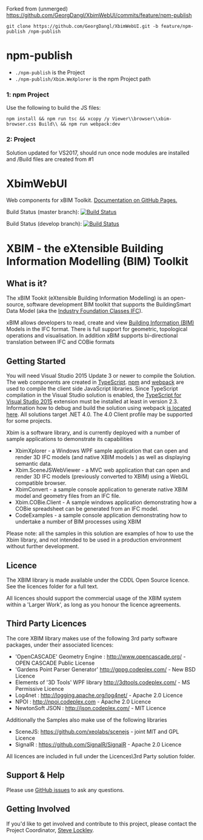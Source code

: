 Forked from (unmerged) https://github.com/GeorgDangl/XbimWebUI/commits/feature/npm-publish

`git clone https://github.com/GeorgDangl/XbimWebUI.git -b feature/npm-publish /npm-publish`

npm-publish
=========
- `./npm-publish` is the Project
- `./npm-publish/Xbim.WeXplorer` is the npm Project path


### 1: npm Project
Use the following to build the JS files:

`npm install && npm run tsc && xcopy /y Viewer\\browser\\xbim-browser.css Build\\ && npm run webpack:dev`

### 2: Project
Solution updated for VS2017, should run once node modules are installed and /Build files are created from #1


XbimWebUI
=========

Web components for xBIM Toolkit. [Documentation on GitHub Pages.](http://xbimteam.github.io/XbimWebUI/)

Build Status (master branch): [ ![Build Status](http://xbimbuilds.cloudapp.net/app/rest/builds/buildType:(id:Xbim_XbimWebUi_XbimWebUi),branch:(name:master)/statusIcon "Build Status") ](http://xbimbuilds.cloudapp.net/project.html?projectId=Xbim_XbimWebUi&tab=projectOverview "Build Status")

Build Status (develop branch): [ ![Build Status](http://xbimbuilds.cloudapp.net/app/rest/builds/buildType:(id:Xbim_XbimWebUi_XbimWebUi),branch:(name:develop)/statusIcon "Build Status") ](http://xbimbuilds.cloudapp.net/project.html?projectId=Xbim_XbimWebUi&tab=projectOverview "Build Status")

# XBIM - the eXtensible Building Information Modelling (BIM) Toolkit

## What is it?

The xBIM Tookit (eXtensible Building Information Modelling) is an open-source, software development BIM toolkit that 
supports the BuildingSmart Data Model (aka the [Industry Foundation Classes IFC](http://en.wikipedia.org/wiki/Industry_Foundation_Classes)).

xBIM allows developers to read, create and view [Building Information (BIM)](http://en.wikipedia.org/wiki/Building_information_modeling) Models in the IFC format. 
There is full support for geometric, topological operations and visualisation. In addition xBIM supports 
bi-directional translation between IFC and COBie formats

## Getting Started

You will need Visual Studio 2015 Update 3 or newer to compile the Solution. The web components are created in [TypeScript](http://www.typescriptlang.org).
[npm](https://www.npmjs.com/) and [webpack](https://webpack.github.io) are used to compile the client side JavaScript libraries.
Since TypeScript compilation in the Visual Studio solution is enabled, the [TypeScript for Visual Studio 2015](http://www.typescriptlang.org/#download-links)
extension must be installed at least in version 2.3. Information how to debug and build the solution using webpack [is located here](WEBPACK.md).
All solutions target .NET 4.0. The 4.0 Client profile may be supported for some projects.


Xbim is a software library, and is currently deployed with a number of sample applications to demonstrate its capabilities

* XbimXplorer - a Windows WPF sample application that can open and render 3D IFC models (and native XBIM models ) as well as displaying semantic data.
* Xbim.SceneJSWebViewer - a MVC web application that can open and render 3D IFC models (previously converted to XBIM) using a WebGL compatible browser. 
* XbimConvert - a sample console application to generate native XBIM model and geometry files from an IFC file.
* Xbim.COBie.Client - A sample windows application demonstrating how a COBie spreadsheet can be generated from an IFC model.
* CodeExamples - a sample console application demonstrating how to undertake a number of BIM processes using XBIM

Please note: all the samples in this solution are examples of how to use the Xbim library, and not intended to be used in a 
production environment without further development.

## Licence

The XBIM library is made available under the CDDL Open Source licence.  See the licences folder for a full text.

All licences should support the commercial usage of the XBIM system within a 'Larger Work', as long as you honour 
the licence agreements.

## Third Party Licences

The core XBIM library makes use of the following 3rd party software packages, under their associated licences:

* 'OpenCASCADE' Geometry Engine : http://www.opencascade.org/ - OPEN CASCADE Public License 
* 'Gardens Point Parser Generator' http://gppg.codeplex.com/ - New BSD Licence
* Elements of '3D Tools' WPF library http://3dtools.codeplex.com/ - MS Permissive Licence
* Log4net : http://logging.apache.org/log4net/ - Apache 2.0 Licence
* NPOI : http://npoi.codeplex.com - Apache 2.0 Licence
* NewtonSoft JSON : http://json.codeplex.com/ - MIT Licence

Additionally the Samples also make use of the following libraries

* SceneJS: https://github.com/xeolabs/scenejs - joint MIT and GPL Licence
* SignalR : https://github.com/SignalR/SignalR - Apache 2.0 Licence

All licences are included in full under the Licences\3rd Party solution folder. 

## Support & Help

Please use [GitHub issues](https://github.com/xBimTeam/XbimWebUI/issues) to ask any questions.

## Getting Involved

If you'd like to get involved and contribute to this project, please contact the Project Coordinator, [Steve Lockley](https://github.com/SteveLockley).
